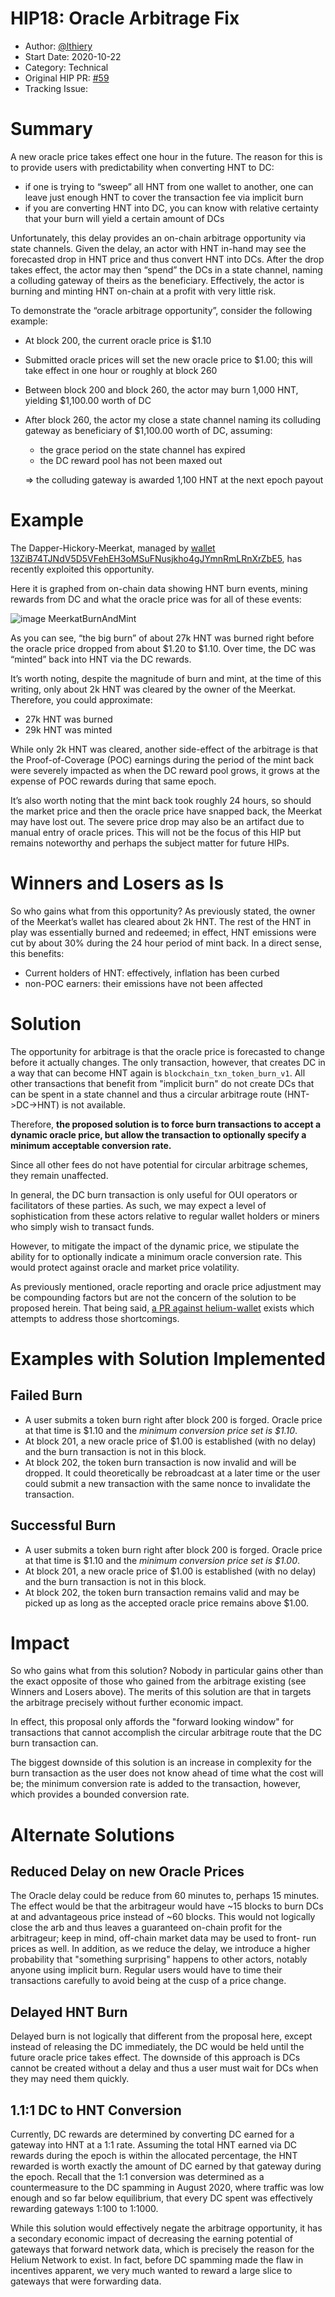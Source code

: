 # HIP18: Oracle Arbitrage Fix

- Author: [@lthiery](https://github.com/lthiery)
- Start Date: 2020-10-22
- Category: Technical
- Original HIP PR: [#59](https://github.com/helium/HIP/pull/62)
- Tracking Issue: 

# Summary
[summary]: #summary
A new oracle price takes effect one hour in the future. The reason for this is to provide users with predictability when
 converting HNT to DC:
* if one is trying to “sweep” all HNT from one wallet to another, one can leave just enough HNT to cover the transaction 
fee via implicit burn
* if you are converting HNT into DC, you can know with relative certainty that your burn will yield a certain amount of 
DCs
 
Unfortunately, this delay provides an on-chain arbitrage opportunity via state channels. Given the delay, an actor with 
 HNT in-hand may see the forecasted drop in HNT price and thus convert HNT into DCs. After the drop takes effect, the 
 actor may then “spend” the DCs in a state channel, naming a colluding gateway of theirs as the beneficiary. Effectively, 
 the actor is burning and minting HNT on-chain at a profit with very little risk. 
 
To demonstrate the “oracle arbitrage opportunity”, consider the following example:
 * At block 200, the current oracle price is $1.10 
 * Submitted oracle prices will set the new oracle price to $1.00; this will take effect in one hour or roughly at block 
 260
 * Between block 200 and block 260, the actor may burn 1,000 HNT, yielding $1,100.00 worth of DC
 * After block 260, the actor my close a state channel naming its colluding gateway as beneficiary of $1,100.00 worth of
 DC, assuming:
    * the grace period on the state channel has expired
    * the DC reward pool has not been maxed out
 	
 	⇒ the colluding gateway is awarded 1,100 HNT at the next epoch payout
 

# Example
[example]: #example

The Dapper-Hickory-Meerkat, managed by [wallet 13ZiB74TJNdV5D5VFehEH3oMSuFNusjkho4gJYmnRmLRnXrZbE5](https://explorer.helium.com/accounts/13ZiB74TJNdV5D5VFehEH3oMSuFNusjkho4gJYmnRmLRnXrZbE5), has recently exploited this opportunity.

Here it is graphed from on-chain data showing HNT burn events, mining rewards from DC and what the oracle price was for 
 all of these events:

![image MeerkatBurnAndMint](./0018-oracle-arb-fix/meerkat.png)


As you can see, “the big burn” of about 27k HNT was burned right before the oracle price dropped from about $1.20 to 
$1.10. Over time, the DC was “minted” back into HNT via the DC rewards.

It’s worth noting, despite the magnitude of burn and mint, at the time of this writing, only about 2k HNT was cleared
 by the owner of the Meerkat. Therefore, you could approximate:
* 27k HNT was burned
* 29k HNT was minted

While only 2k HNT was cleared, another side-effect of the arbitrage is that the Proof-of-Coverage (POC) earnings during 
 the period of the mint back were severely impacted as when the DC reward pool grows, it grows at the expense of POC 
 rewards during that same epoch. 

It’s also worth noting that the mint back took roughly 24 hours, so should the market price and then the oracle price 
 have snapped back, the Meerkat may have lost out. The severe price drop may also be an artifact due to manual entry of 
 oracle prices. This will not be the focus of this HIP but remains noteworthy and perhaps the subject matter for future 
 HIPs.

# Winners and Losers as Is
[winners-and-losers-as-is]: #winners-and-losers-as-is

So who gains what from this opportunity? As previously stated, the owner of the Meerkat’s wallet has cleared about 2k 
 HNT. The rest of the HNT in play was essentially burned and redeemed; in effect, HNT emissions were cut by about 30% 
 during the 24 hour period of mint back. In a direct sense, this benefits:
* Current holders of HNT: effectively, inflation has been curbed
* non-POC earners: their emissions have not been affected

# Solution
[solution]: #solution

The opportunity for arbitrage is that the oracle price is forecasted to change before it actually changes. The only 
 transaction, however, that creates DC in a way that can become HNT again is `blockchain_txn_token_burn_v1`. All other
 transactions that benefit from "implicit burn" do not create DCs that can be spent in a state channel and thus a
 circular arbitrage route (HNT->DC->HNT) is not available.

Therefore, **the proposed solution is to force burn transactions to accept a dynamic oracle price, but allow the 
 transaction to optionally specify a minimum acceptable conversion rate.**

Since all other fees do not have potential for circular arbitrage schemes, they remain unaffected.

In general, the DC burn transaction is only useful for OUI operators or facilitators of these parties. As such, we may
 expect a level of sophistication from these actors relative to regular wallet holders or miners who simply wish to 
 transact funds.

However, to mitigate the impact of the dynamic price, we stipulate the ability for to optionally indicate a minimum 
 oracle conversion rate. This would protect against oracle and market price volatility.

As previously mentioned, oracle reporting and oracle price adjustment may be compounding factors but are not the concern
 of the solution to be proposed herein. That being said, [a PR against helium-wallet](https://github.com/helium/helium-wallet-rs/pull/58)
 exists which attempts to address those shortcomings.

# Examples with Solution Implemented
[examples-with-solution-implemented]: #examples-with-solution-implemented

## Failed Burn

* A user submits a token burn right after block 200 is forged. Oracle price at that time is $1.10 and the *minimum 
 conversion price set is $1.10*.
* At block 201, a new oracle price of $1.00 is established (with no delay) and the burn transaction is not in this block.
* At block 202, the token burn transaction is now invalid and will be dropped. It could theoretically be rebroadcast at 
a later time or the user could submit a new transaction with the same nonce to invalidate the transaction.

## Successful Burn

* A user submits a token burn right after block 200 is forged. Oracle price at that time is $1.10 and the *minimum 
 conversion price set is $1.00*.
* At block 201, a new oracle price of $1.00 is established (with no delay) and the burn transaction is not in this block.
* At block 202, the token burn transaction remains valid and may be picked up as long as the accepted oracle price
remains above $1.00.

# Impact
[impact]: #impact

So who gains what from this solution? Nobody in particular gains other than the exact opposite of those who gained from
 the arbitrage existing (see Winners and Losers above). The merits of this solution are that in targets the arbitrage
 precisely without further economic impact. 

In effect, this proposal only affords the "forward looking window" for transactions that cannot accomplish the circular
 arbitrage route that the DC burn transaction can. 

The biggest downside of this solution is an increase in complexity for the burn transaction as the user does not know 
 ahead of time what the cost will be; the minimum conversion rate is added to the transaction, however, which provides a 
 bounded conversion rate.

# Alternate Solutions
[alternate-solutions]: #alternate-solutions

## Reduced Delay on new Oracle Prices
The Oracle delay could be reduce from 60 minutes to, perhaps 15 minutes. The effect would be that the arbitrageur would
 have ~15 blocks to burn DCs at and advantageous price instead of ~60 blocks. This would not logically close the arb and
 thus leaves a guaranteed on-chain profit for the arbitrageur; keep in mind, off-chain market data may be used to front-
 run prices as well.  In addition, as we reduce the delay, we introduce a higher probability that "something surprising" 
 happens to other actors, notably anyone using implicit burn. Regular users would have to time their transactions 
 carefully to avoid being at the cusp of a price change.

## Delayed HNT Burn
Delayed burn is not logically that different from the proposal here, except instead of releasing the DC immediately, the
 DC would be held until the future oracle price takes effect. The downside of this approach is DCs cannot be created 
 without a delay and thus a user must wait for DCs when they may need them quickly.
 
## 1.1:1 DC to HNT Conversion
Currently, DC rewards are determined by converting DC earned for a gateway into HNT at a 1:1 rate. Assuming the total 
 HNT earned via DC rewards during the epoch is within the allocated percentage, the HNT rewarded is worth exactly the 
 amount of DC earned by that gateway during the epoch. Recall that the 1:1 conversion was determined as a countermeasure 
 to the DC spamming in August 2020, where traffic was low enough and so far below equilibrium, that every DC spent was
 effectively rewarding gateways 1:100 to 1:1000.

While this solution would effectively negate the arbitrage opportunity, it has a secondary economic impact of decreasing 
 the earning potential of gateways that forward network data, which is precisely the reason for the Helium Network to 
 exist. In fact, before DC spamming made the flaw in incentives apparent, we very much wanted to reward a large slice to 
 gateways that were forwarding data.
